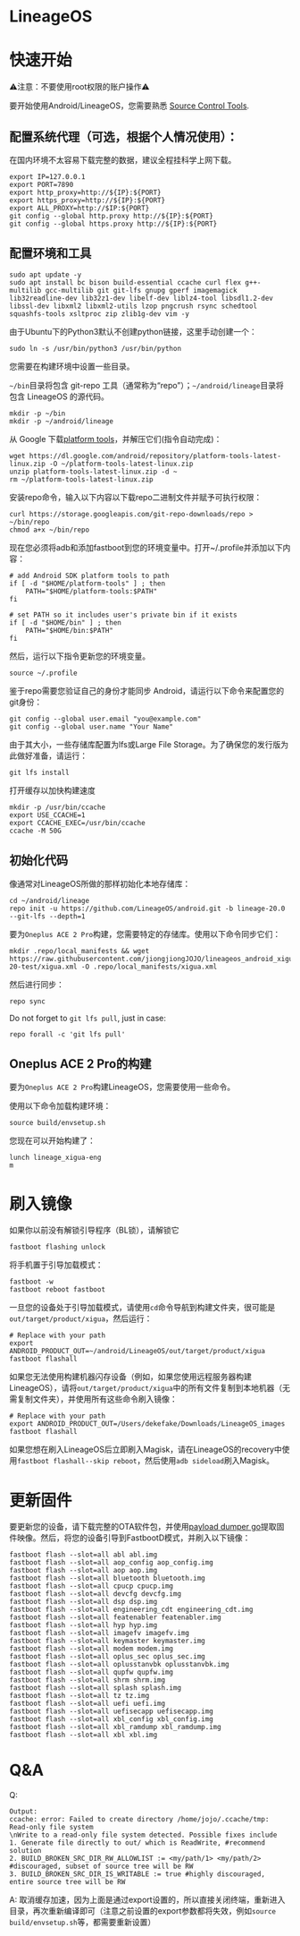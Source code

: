 LineageOS
===========

# 快速开始

⚠️注意：不要使用root权限的账户操作⚠️

要开始使用Android/LineageOS，您需要熟悉 [Source Control Tools](https://source.android.com/setup/develop).

## 配置系统代理（可选，根据个人情况使用）：

在国内环境不太容易下载完整的数据，建议全程挂科学上网下载。
```
export IP=127.0.0.1
export PORT=7890
export http_proxy=http://${IP}:${PORT}
export https_proxy=http://${IP}:${PORT}
export ALL_PROXY=http://$IP:${PORT}
git config --global http.proxy http://${IP}:${PORT}
git config --global https.proxy http://${IP}:${PORT}
```

## 配置环境和工具
```
sudo apt update -y
sudo apt install bc bison build-essential ccache curl flex g++-multilib gcc-multilib git git-lfs gnupg gperf imagemagick lib32readline-dev lib32z1-dev libelf-dev liblz4-tool libsdl1.2-dev libssl-dev libxml2 libxml2-utils lzop pngcrush rsync schedtool squashfs-tools xsltproc zip zlib1g-dev vim -y
```

由于Ubuntu下的Python3默认不创建python链接，这里手动创建一个：
```
sudo ln -s /usr/bin/python3 /usr/bin/python
```

您需要在构建环境中设置一些目录。

`~/bin`目录将包含 git-repo 工具（通常称为“repo”）；`~/android/lineage`目录将包含 LineageOS 的源代码。
```
mkdir -p ~/bin
mkdir -p ~/android/lineage
```

从 Google 下载[platform tools](https://dl.google.com/android/repository/platform-tools-latest-linux.zip)，并解压它们(指令自动完成)：
```
wget https://dl.google.com/android/repository/platform-tools-latest-linux.zip -O ~/platform-tools-latest-linux.zip
unzip platform-tools-latest-linux.zip -d ~
rm ~/platform-tools-latest-linux.zip
```

安装repo命令，输入以下内容以下载repo二进制文件并赋予可执行权限：
```
curl https://storage.googleapis.com/git-repo-downloads/repo > ~/bin/repo
chmod a+x ~/bin/repo
```

现在您必须将adb和添加fastboot到您的环境变量中。打开~/.profile并添加以下内容：

```
# add Android SDK platform tools to path
if [ -d "$HOME/platform-tools" ] ; then
    PATH="$HOME/platform-tools:$PATH"
fi

# set PATH so it includes user's private bin if it exists
if [ -d "$HOME/bin" ] ; then
    PATH="$HOME/bin:$PATH"
fi
```

然后，运行以下指令更新您的环境变量。
```
source ~/.profile
```

鉴于repo需要您验证自己的身份才能同步 Android，请运行以下命令来配置您的git身份：
```
git config --global user.email "you@example.com"
git config --global user.name "Your Name"
```

由于其大小，一些存储库配置为lfs或Large File Storage。为了确保您的发行版为此做好准备，请运行：
```
git lfs install
```

打开缓存以加快构建速度
```
mkdir -p /usr/bin/ccache
export USE_CCACHE=1
export CCACHE_EXEC=/usr/bin/ccache
ccache -M 50G
```

## 初始化代码

像通常对LineageOS所做的那样初始化本地存储库：
```
cd ~/android/lineage
repo init -u https://github.com/LineageOS/android.git -b lineage-20.0 --git-lfs --depth=1
```
要为`Oneplus ACE 2 Pro`构建，您需要特定的存储库。使用以下命令同步它们：
```
mkdir .repo/local_manifests && wget https://raw.githubusercontent.com/jiongjiongJOJO/lineageos_android_xigua/lineage-20-test/xigua.xml -O .repo/local_manifests/xigua.xml
```
然后进行同步：
```
repo sync
```
Do not forget to `git lfs pull`, just in case:
```
repo forall -c 'git lfs pull'
```


## Oneplus ACE 2 Pro的构建

要为`Oneplus ACE 2 Pro`构建LineageOS，您需要使用一些命令。

使用以下命令加载构建环境：
```
source build/envsetup.sh
```

[//]: # (Use the `repopick` command to cherry-pick `kalama` specific fixes:)

[//]: # (```)

[//]: # (repopick -t 13-taro-kalama)

[//]: # (```)
您现在可以开始构建了：
```
lunch lineage_xigua-eng
m
```


# 刷入镜像

[//]: # (Our work is currently based on the CPH2449_A25 firmware. If you're not running A25, flash it and boot it at least once before flashing your build. &#40;[CPH2449_A25 Full OTA]&#40;https://gauss-componentotacostmanual-eu.allawnofs.com/remove-28f8287dcc47dbfd64d1cfb31f877f75/component-ota/23/08/28/9d93d654eec1429684aec3692137c786.zip&#41;&#41;)

如果你以前没有解锁引导程序（BL锁），请解锁它
```
fastboot flashing unlock
```
将手机置于引导加载模式：
```
fastboot -w
fastboot reboot fastboot
```
一旦您的设备处于引导加载模式，请使用`cd`命令导航到构建文件夹，很可能是`out/target/product/xigua`，然后运行：
```
# Replace with your path
export ANDROID_PRODUCT_OUT=~/android/LineageOS/out/target/product/xigua
fastboot flashall
```
如果您无法使用构建机器闪存设备（例如，如果您使用远程服务器构建LineageOS），请将`out/target/product/xigua`中的所有文件复制到本地机器（无需复制文件夹），并使用所有这些命令刷入镜像：
```
# Replace with your path
export ANDROID_PRODUCT_OUT=/Users/dekefake/Downloads/LineageOS_images
fastboot flashall
```
如果您想在刷入LineageOS后立即刷入Magisk，请在LineageOS的recovery中使用`fastboot flashall--skip reboot`，然后使用`adb sideload`刷入Magisk。


# 更新固件
要更新您的设备，请下载完整的OTA软件包，并使用[payload dumper go](https://github.com/ssut/payload-dumper-go)提取固件映像。然后，将您的设备引导到FastbootD模式，并刷入以下镜像：
```
fastboot flash --slot=all abl abl.img
fastboot flash --slot=all aop_config aop_config.img
fastboot flash --slot=all aop aop.img
fastboot flash --slot=all bluetooth bluetooth.img
fastboot flash --slot=all cpucp cpucp.img
fastboot flash --slot=all devcfg devcfg.img
fastboot flash --slot=all dsp dsp.img
fastboot flash --slot=all engineering_cdt engineering_cdt.img
fastboot flash --slot=all featenabler featenabler.img
fastboot flash --slot=all hyp hyp.img
fastboot flash --slot=all imagefv imagefv.img
fastboot flash --slot=all keymaster keymaster.img
fastboot flash --slot=all modem modem.img
fastboot flash --slot=all oplus_sec oplus_sec.img
fastboot flash --slot=all oplusstanvbk oplusstanvbk.img
fastboot flash --slot=all qupfw qupfw.img
fastboot flash --slot=all shrm shrm.img
fastboot flash --slot=all splash splash.img
fastboot flash --slot=all tz tz.img
fastboot flash --slot=all uefi uefi.img
fastboot flash --slot=all uefisecapp uefisecapp.img
fastboot flash --slot=all xbl_config xbl_config.img
fastboot flash --slot=all xbl_ramdump xbl_ramdump.img
fastboot flash --slot=all xbl xbl.img
```

# Q&A

Q:
```
Output:
ccache: error: Failed to create directory /home/jojo/.ccache/tmp: Read-only file system
\nWrite to a read-only file system detected. Possible fixes include
1. Generate file directly to out/ which is ReadWrite, #recommend solution
2. BUILD_BROKEN_SRC_DIR_RW_ALLOWLIST := <my/path/1> <my/path/2> #discouraged, subset of source tree will be RW
3. BUILD_BROKEN_SRC_DIR_IS_WRITABLE := true #highly discouraged, entire source tree will be RW
```

A:
取消缓存加速，因为上面是通过export设置的，所以直接关闭终端，重新进入目录，再次重新编译即可（注意之前设置的export参数都将失效，例如`source build/envsetup.sh`等，都需要重新设置）

